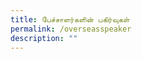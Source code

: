```yaml
---
title: பேச்சாளர்களின் பகிர்வுகள்
permalink: /overseasspeaker
description: ""
---
```

<html>
	<head>
				<style>
      .button {
        background-color: #f4b639;
						  font-family: arial, sans-serif;
        border: none;
        color: white;
        padding: 20px 34px;
        text-align: center;
        text-decoration: none;
        display: inline-block;
        font-weight: 700;
        margin: 4px 2px;
        cursor: pointer;
      }
    </style>
  <style>
				   .tab, .tab * {
      font-family: arial, sans-serif;
      box-sizing: border-box;
    }
    .tab { max-width:950px; }
    
    .tab input { display: none; }
    
  
    .tab label {
   
      position: relative; 
      display: block;
      width: 100%;
      margin-top: 10px;
      padding: 10px;
     
   
      font-weight: 700;
      color: #fff;
      background: #7c62c9;
      cursor: pointer;
    }
    

    .tab .content {
      background: #fff;
      overflow: hidden;
      transition: max-height 0.3s;
      max-height: 0;
    }
    .tab .content p { padding: 10px; }
    
  
    .tab input:checked ~ .content { max-height: 100vh; }
    
  
    .tab label::after {
   
      display: block;  
      content: "\25b6";
     
    
      position: absolute;
      right: 10px; top: 10px;
     
   
      transition: all 0.4s;
    }
     
   
    .tab input:checked ~ label::after { transform: rotate(90deg); }
	</style>
</head>
<body>
		<div style="width:100%; text-align:center">
  <img src="https://d33wubrfki0l68.cloudfront.net/837e5ed24c83616f1d5a73245ef9dcc74325f9f4/59ae3/images/picture90.png"  >
				<p style ="text-align: center" >


	<div style="width:100%; text-align:center">
	    <div class="tab">
      <input id="tab-1" type="checkbox">
		      <label for="tab-1">பிள்ளைகளிடையே வீட்டில் தமிழ்மொழிப் புழக்கத்தை ஊடாடும் கதைகளின் வழியாகவும் விளையாட்டுகளின் வழியாகவும் ஊக்குவித்தல்</label>
      <div class="content">
       <img src="https://d33wubrfki0l68.cloudfront.net/808da43d6a0aca782c56a11e91bebca9dc94e3de/73e0d/images/muthu.png"  >
				<p style ="text-align: center" >திரு. முத்து நெடுமாறன், <br> தோற்றுநர், முரசு அஞ்சல், கனியும் மணியும் </p>
				<div style ="text-align: center"> 
											<a href="/Mr-Muthu-Nedumaran"  class="button" >காண்க: இணையப் பயிலரங்கம்</a>
				</div>
			</div>
    </div>
	
        <!-- SECOND TAB -->
    <div class="tab">
      <input id="tab-2" type="checkbox">
      <label for="tab-2"> ஐக்கிய ராச்சியத்தில் விளையாட்டுகளின்வழியே தமிழ்மொழி கற்றல்
</label>
      <div class="content">
       <img src="https://d33wubrfki0l68.cloudfront.net/cafd7cc0123a556db6bebb663e1cb88d568fb7ec/a1d30/images/siva.png"  >
				<p style ="text-align: center" > திரு சிவா பிள்ளை, <br> கல்வி அமைச்சின் பாலர் பள்ளி (நேவல் பேஸ்)</p>
				<div style ="text-align: center"> 
							<a href="/Mr-Siva-Pillai"  class="button" >காண்க: இணையப் பயிலரங்கம்</a>
    </div>
				</div>
    </div>
		
				<!-- THIRD TAB -->
    <div class="tab">
      <input id="tab-3" type="checkbox">
      <label for="tab-3"> கதைகள் மற்றும் நாடகப் பாங்கான உரையாடல்கள் வழியாகத் தமிழ்ப் பண்பாட்டு விழுமியங்களைக் கற்பித்தல் (திருக்குறள் குறிப்புடன்)</label>
      <div class="content">
       <img src="https://moe-symp-staging.netlify.app/images/Dr%20Sundaram.png"  >
				<p style ="text-align: center" >முனைவர் சுந்தர ஆவுடையப்பன், <br> நிகழ்ச்சி இயக்குநர் (ஓய்வு) அகில இந்திய வானொலி, இலக்கிய அறிஞர் </p>
				<div style ="text-align: center"> 
				<a href="/Dr-Sundaram-Avudaiappan" class="button" >காண்க: இணையப் பயிலரங்கம்</a>
    </div>
			</div>
    </div>							
				  <!-- FOURTH TAB -->
    <div class="tab">
      <input id="tab-4" type="checkbox">
      <label for="tab-4">கற்றல் நிலைய நடவடிக்கைகளின் வாயிலாகவும் விளையாட்டுகள் வாயிலாகவும் பிள்ளைகளைத் தமிழில் பேச ஊக்குவித்தல்</label>
      <div class="content">
       <img src="https://moe-symp-staging.netlify.app/images/Mrs%20Sumathi.png"  >
				<p style ="text-align: center" >திருமதி சுமதி பத்மநாபன், <br> கலிஃபோர்னியா தமிழ்க் கழகம் </p>
				<div style ="text-align: center"> 
					  <img src="https://d33wubrfki0l68.cloudfront.net/138da079c4862b72d87f477a6d1979d56776dfa6/cb64f/images/speaker2.png">
				<p style ="text-align: center" >திருமதி நாராயணி சுவாமிநாதன்,  <br> உலகத் தமிழ்க்கல்விக் கழகம் </p>
				<div style ="text-align: center"> 
									<a href="/California-Tamil-Academy" class="button" >காண்க: இணையப் பயிலரங்கம்</a>
    </div>
				</div>
    </div>